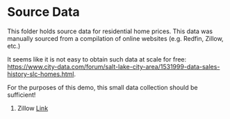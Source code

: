 # Source Data
This folder holds source data for residential home prices. This data was manually sourced from a compilation of online websites (e.g. Redfin, Zillow, etc.) 

It seems like it is not easy to obtain such data at scale for free: https://www.city-data.com/forum/salt-lake-city-area/1531999-data-sales-history-slc-homes.html.

For the purposes of this demo, this small data collection should be sufficient!

1. Zillow [Link](https://www.zillow.com/salt-lake-city-ut/sold/?searchQueryState=%7B%22pagination%22%3A%7B%7D%2C%22mapBounds%22%3A%7B%22west%22%3A-111.99021893411904%2C%22east%22%3A-111.78937512308389%2C%22south%22%3A40.68867522837888%2C%22north%22%3A40.79298538167904%7D%2C%22regionSelection%22%3A%5B%7B%22regionId%22%3A6909%2C%22regionType%22%3A6%7D%5D%2C%22isMapVisible%22%3Atrue%2C%22filterState%22%3A%7B%22sort%22%3A%7B%22value%22%3A%22globalrelevanceex%22%7D%2C%22fsba%22%3A%7B%22value%22%3Afalse%7D%2C%22fsbo%22%3A%7B%22value%22%3Afalse%7D%2C%22nc%22%3A%7B%22value%22%3Afalse%7D%2C%22fore%22%3A%7B%22value%22%3Afalse%7D%2C%22cmsn%22%3A%7B%22value%22%3Afalse%7D%2C%22auc%22%3A%7B%22value%22%3Afalse%7D%2C%22rs%22%3A%7B%22value%22%3Atrue%7D%2C%22ah%22%3A%7B%22value%22%3Atrue%7D%7D%2C%22isListVisible%22%3Atrue%2C%22mapZoom%22%3A13%7D)